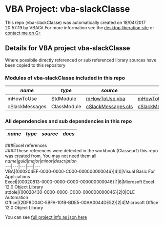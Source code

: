 # VBA Project: vba-slackClasse
This repo (vba-slackClasse) was automatically created on 18/04/2017 20:57:19 by VBAGit.For more information see the [desktop liberation site](http://ramblings.mcpher.com/Home/excelquirks/drivesdk/gettinggithubready "desktop liberation") or [contact me on G+](https://plus.google.com/+BruceMcpherson "Bruce McPherson - GDE")  
## Details for VBA project vba-slackClasse
Where possibile directly referenced or sub referenced library sources have been copied to this repository  
### Modules of vba-slackClasse included in this repo
*name*|*type*|*source*|*docs*  
---|---|---|---  
mHowToUse|StdModule|[mHowToUse.vba](scripts/mHowToUse.vba "script source")|[mHowToUse_vba.md](scripts/mHowToUse_vba.md "script docs")  
cSlackMessages|ClassModule|[cSlackMessages.cls](scripts/cSlackMessages.cls "script source")|[cSlackMessages_cls.md](scripts/cSlackMessages_cls.md "script docs")  
  
### All dependencies and sub dependencies in this repo  
*name*|*type*|*source*|*docs*  
---|---|---|---  
  
###Excel references  
####These references were detected in the workbook (Classeur1) this repo was created from. You may not need them all  
*name*|*guid*|*major*|*minor*|*description*  
---|---|---|---|---  
VBA|{000204EF-0000-0000-C000-000000000046}|4|0|Visual Basic For Applications  
Excel|{00020813-0000-0000-C000-000000000046}|1|6|Microsoft Excel 12.0 Object Library  
stdole|{00020430-0000-0000-C000-000000000046}|2|0|OLE Automation  
Office|{2DF8D04C-5BFA-101B-BDE5-00AA0044DE52}|2|4|Microsoft Office 12.0 Object Library  
  
  
You can see [full project info as json here](info.json)